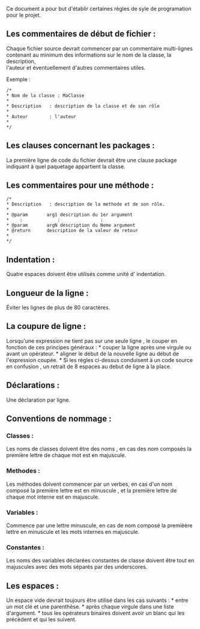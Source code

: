 Ce document a pour but d'établir certaines règles  de syle de programation
pour le projet. 

## Les commentaires de début de fichier :

 Chaque fichier source devrait commencer par un commentaire multi-lignes 
 contenant au minimum des informations sur le nom de la classe, la description,  
 l'auteur et éventuellement d'autres commentaires utiles.

 Exemple :  

    /*
    * Nom de la classe : MaClasse
    *
    * Description   : description de la classe et de son rôle
    *
    * Auteur        : l'auteur
    *
    */

## Les clauses concernant les packages :

 La première ligne de code du fichier devrait être  une clause package
 indiquant à quel paquetage appartient la classe.

 
## Les commentaires pour une méthode :

    /*
    * Description   : description de la methode et de son rôle.
    *
    * @param	   arg1 description du 1er argument
    *    :             :               :	
    * @param	   argN description du Neme argument
    * @return	   description de la valeur de retour
    *
    */
 
 
## Indentation :
 
 Quatre espaces doivent être utilisés comme unité d' indentation.
 
## Longueur de la ligne :

 Éviter les lignes de plus de 80 caractères. 

## La coupure de ligne :

 Lorsqu'une expression ne tient pas sur une seule ligne , le couper en fonction
 de ces principes généraux :
    * couper la ligne après une virgule ou avant un opérateur.
    * aligner le début de la nouvelle ligne au début de l'expression coupée.
    * Si les règles ci-dessus conduisent à un code source en confusion ,
  un retrait de 8 espaces au debut de ligne à la place.
 
## Déclarations :

 Une déclaration par ligne.


## Conventions de nommage :

### Classes :
 Les noms de classes doivent être des noms , en cas des 
 nom composés la première lettre de chaque mot est en majuscule.  

### Methodes : 
 Les méthodes doivent commencer par un verbes, en cas d'un nom composé
 la première lettre est en minuscule , et la première lettre de chaque mot
 interne est en majuscule.

### Variables :
 Commence par une lettre minuscule, en cas de nom composé la premièère lettre
 en minuscule et les mots internes en majuscule.

### Constantes :
 Les noms des variables déclarées constantes de classe doivent être tout
 en majuscules avec des mots séparés par des underscores.

## Les espaces :
 
 Un espace vide devrait toujours être utilisé dans les cas suivants :
    * entre un mot clé et une parenthèse. 
    * après chaque virgule dans une liste d'argument.
    * tous les opérateurs binaires doivent avoir un blanc qui les précèdent et
   qui les suivent.
  
